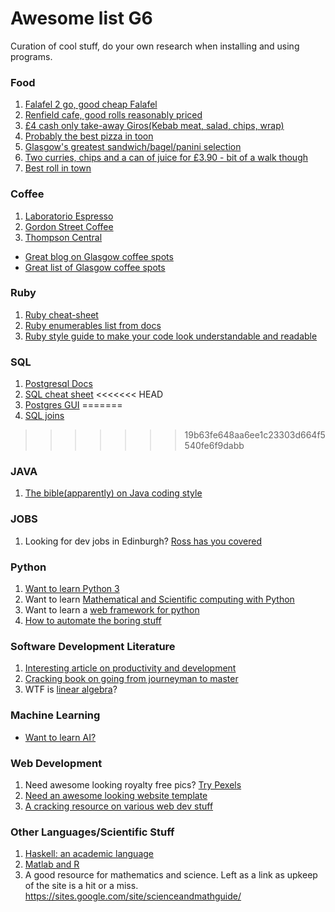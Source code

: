 # Awesome list G6
Curation of cool stuff, do your own research when installing and using programs.

### Food
1. [Falafel 2 go, good cheap Falafel](https://goo.gl/maps/v1Hq49XDpam)
2. [Renfield cafe, good rolls reasonably priced](https://goo.gl/maps/mgvVtcmNuK12)
3. [£4 cash only take-away Giros(Kebab meat, salad, chips, wrap)](https://goo.gl/maps/JL9BLzAWSQE2)
4. [Probably the best pizza in toon](https://goo.gl/maps/ynD687Vqyux)
5. [Glasgow's greatest sandwich/bagel/panini selection](https://goo.gl/maps/uMnuvkjgEps)
6. [Two curries, chips and a can of juice for £3.90 - bit of a walk though](https://goo.gl/maps/3vTjCjwPiey)
7. [Best roll in town](https://www.youtube.com/watch?v=dQw4w9WgXcQ)

### Coffee
1. [Laboratorio Espresso](https://goo.gl/maps/jLJT6tcYNyN2)
2. [Gordon Street Coffee](https://goo.gl/maps/uFhiyxmkFbz)
3. [Thompson Central](https://goo.gl/maps/1pXXguy89w22)
* [Great blog on Glasgow coffee spots](http://cupsof5.com/2018/05/19/the-glasgow-coffee-power-rankings-may-18/)
* [Great list of Glasgow coffee spots](https://europeancoffeetrip.com/top-ten-cafes-of-glasgow/)

### Ruby
1. [Ruby cheat-sheet](http://overapi.com/ruby)
2. [Ruby enumerables list from docs](https://ruby-doc.org/core-2.5.1/Enumerable.html)
3. [Ruby style guide to make your code look understandable and readable](https://github.com/bbatsov/ruby-style-guide#naming)

### SQL
1. [Postgresql Docs](https://www.postgresql.org/docs/10/static/index.html)
2. [SQL cheat sheet](http://www.cheat-sheets.org/sites/sql.su/)
<<<<<<< HEAD
3. [Postgres GUI](http://www.psequel.com/)
=======
3. [SQL joins](https://files.slack.com/files-pri/T0TN401HD-FAZG34JLA/visual_sql_joins_orig.jpg)
>>>>>>> 19b63fe648aa6ee1c23303d664f5540fe6f9dabb

### JAVA
1. [The bible(apparently) on Java coding style](http://www.oracle.com/technetwork/java/codeconventions-150003.pdf)

### JOBS
1. Looking for dev jobs in Edinburgh? [Ross has you covered](https://gist.github.com/rossghill/3aceb0b18c2efa097538594ef277df21)

### Python
1. [Want to learn Python 3](https://docs.python.org/3/tutorial/)
2. Want to learn [Mathematical and Scientific computing with Python](https://www.scipy.org/getting-started.html)
3. Want to learn a [web framework for python](http://www.tangowithdjango.com/)
4. [How to automate the boring stuff](https://automatetheboringstuff.com/#toc)

### Software Development Literature
1. [Interesting article on productivity and development](http://www.cs.nott.ac.uk/~pszcah/G51ISS/Documents/NoSilverBullet.html)
2. [Cracking book on going from journeyman to master](https://www.nceclusters.no/globalassets/filer/nce/diverse/the-pragmatic-programmer.pdf)
3. WTF is [linear algebra](http://www.math.nagoya-u.ac.jp/~richard/teaching/f2014/Lin_alg_Lang.pdf)?

### Machine Learning
* [Want to learn AI?](http://www.fast.ai/)

### Web Development
1. Need awesome looking royalty free pics? [Try Pexels](https://www.pexels.com/)
2. [Need an awesome looking website template](https://getbootstrap.com/)
3. [A cracking resource on various web dev stuff](https://www.w3schools.com/)


### Other Languages/Scientific Stuff
1. [Haskell: an academic language](http://learnyouahaskell.com/introduction)
2. [Matlab and R](https://software-carpentry.org/lessons/)
3. A good resource for mathematics and science. Left as a link as upkeep of the site is a hit or a miss.  https://sites.google.com/site/scienceandmathguide/ 

